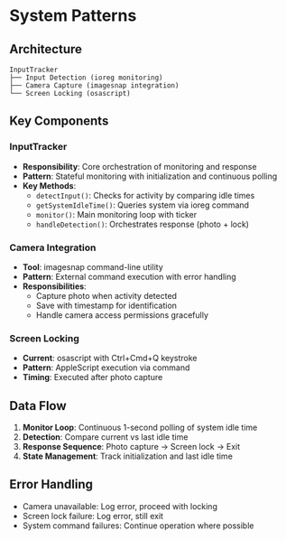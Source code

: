 # System Patterns

## Architecture
```
InputTracker
├── Input Detection (ioreg monitoring)
├── Camera Capture (imagesnap integration)  
└── Screen Locking (osascript)
```

## Key Components

### InputTracker
- **Responsibility**: Core orchestration of monitoring and response
- **Pattern**: Stateful monitoring with initialization and continuous polling
- **Key Methods**:
  - `detectInput()`: Checks for activity by comparing idle times
  - `getSystemIdleTime()`: Queries system via ioreg command
  - `monitor()`: Main monitoring loop with ticker
  - `handleDetection()`: Orchestrates response (photo + lock)

### Camera Integration
- **Tool**: imagesnap command-line utility
- **Pattern**: External command execution with error handling
- **Responsibilities**:
  - Capture photo when activity detected
  - Save with timestamp for identification
  - Handle camera access permissions gracefully

### Screen Locking
- **Current**: osascript with Ctrl+Cmd+Q keystroke
- **Pattern**: AppleScript execution via command
- **Timing**: Executed after photo capture

## Data Flow
1. **Monitor Loop**: Continuous 1-second polling of system idle time
2. **Detection**: Compare current vs last idle time
3. **Response Sequence**: Photo capture → Screen lock → Exit
4. **State Management**: Track initialization and last idle time

## Error Handling
- Camera unavailable: Log error, proceed with locking
- Screen lock failure: Log error, still exit
- System command failures: Continue operation where possible
